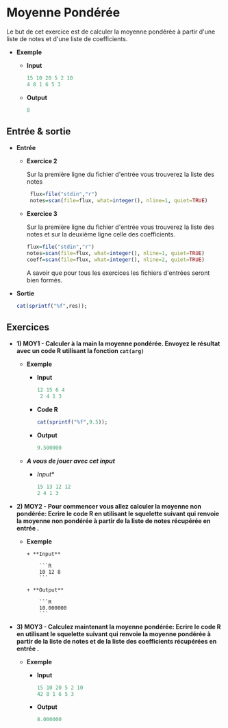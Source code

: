 # Moyenne Pondérée

  Le but de cet exercice est de calculer la moyenne pondérée à partir d'une liste de notes et d'une liste de coefficients.

  
+ **Exemple**

	+ **Input**
		
		```R
	 	15 10 20 5 2 10
	 	4 8 1 6 5 3 
		```
	
	+ **Output**
	
		```R
 		8
		```

## Entrée & sortie

+ **Entrée**

  + **Exercice 2**
  
     Sur la première ligne du fichier d'entrée vous trouverez la liste des notes   

    ```R
     flux=file("stdin","r")
     notes=scan(file=flux, what=integer(), nline=1, quiet=TRUE)
    ```
    
  + **Exercice 3**
  
     Sur la première ligne du fichier d'entrée vous trouverez la liste des notes 
     et sur la deuxième ligne celle des coefficients.
  
     ```R
     flux=file("stdin","r")
     notes=scan(file=flux, what=integer(), nline=1, quiet=TRUE)
     coeff=scan(file=flux, what=integer(), nline=2, quiet=TRUE)
    ```
      A savoir que pour tous les exercices les fichiers d'entrées seront bien formés.

+ **Sortie**
	
	```R
  cat(sprintf("%f",res));
  ```
  
## Exercices
  
+ **1) MOY1 - Calculer à la main la moyenne pondérée. Envoyez le résultat avec un code R utilisant la fonction ```cat(arg)```**

	+ **Exemple**
  	
		+ **Input**
			
			
			```R
		  	12 15 6 4
			 2 4 1 3
			```
				
		+ **Code R**
		
			```R
			cat(sprintf("%f",9.5));
			```
		+ **Output**
		
			```R
	   		9.500000
	   		```

	+ ***A vous de jouer avec cet input***
	
		
		+ *Input**
		
			```R
			15 13 12 12
			2 4 1 3
			`````

+ **2) MOY2 -  Pour commencer vous allez calculer la moyenne non pondérée:
	Ecrire le code R en utilisant le squelette suivant qui renvoie la moyenne non pondérée à partir de la liste de notes récupérée en entrée .**

  + **Exemple**
  	
		+ **Input**
			
			```R
		  	10 12 8
			```
			
		+ **Output**
		
			```R
   			10.000000
			```


+ **3) MOY3 -  Calculez maintenant la moyenne pondérée: Ecrire le code R en utilisant le squelette suivant qui renvoie la moyenne pondérée à partir de la liste de notes et de la liste des coefficients récupérées en entrée .**
    
	+ **Exemple**
	
		+ **Input**
			```R
			15 10 20 5 2 10
			42 8 1 6 5 3 
			```
		
		+ **Output**
			
			```R
   			8.000000
			```

